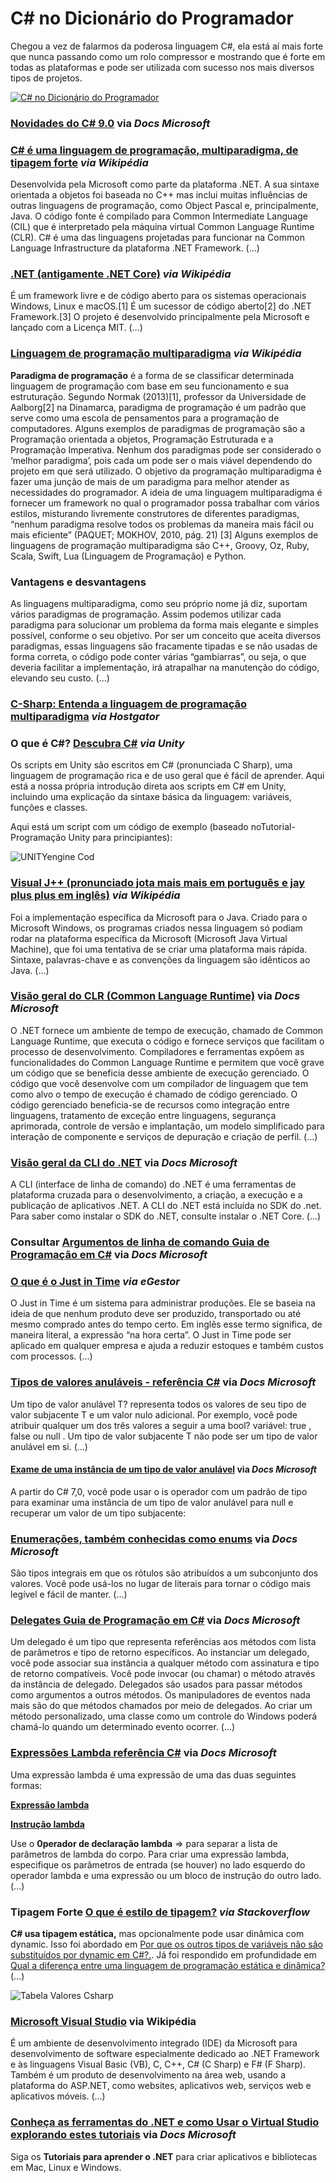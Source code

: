 # C# no Dicionário do Programador 

Chegou a vez de falarmos da poderosa linguagem C#, ela está aí mais forte que nunca passando como um rolo compressor e mostrando que é forte em todas as plataformas e pode ser utilizada com sucesso nos mais diversos tipos de projetos. 

[![C# no Dicionário do Programador](http://img.youtube.com/vi/NXVQasys0B8/0.jpg)](http://www.youtube.com/watch?v=NXVQasys0B8 "C# no Dicionário do Programador") 

### [Novidades do C# 9.0](https://docs.microsoft.com/pt-br/dotnet/csharp/whats-new/csharp-9) via _Docs Microsoft_

### [C# é uma linguagem de programação, multiparadigma, de tipagem forte](https://pt.wikipedia.org/wiki/C_Sharp) _via Wikipédia_

Desenvolvida pela Microsoft como parte da plataforma .NET. A sua sintaxe orientada a objetos foi baseada no C++ mas inclui muitas influências de outras linguagens de programação, como Object Pascal e, principalmente, Java. O código fonte é compilado para Common Intermediate Language (CIL) que é interpretado pela máquina virtual Common Language Runtime (CLR). C# é uma das linguagens projetadas para funcionar na Common Language Infrastructure da plataforma .NET Framework. (...)

### [.NET (antigamente .NET Core)](https://pt.wikipedia.org/wiki/.NET) _via Wikipédia_

É um framework livre e de código aberto para os sistemas operacionais Windows, Linux e macOS.[1] É um sucessor de código aberto[2] do .NET Framework.[3] O projeto é desenvolvido principalmente pela Microsoft e lançado com a Licença MIT. (...)

### [Linguagem de programação multiparadigma](https://pt.wikipedia.org/wiki/Linguagem_de_programa%C3%A7%C3%A3o_multiparadigma) _via Wikipédia_

**Paradigma de programação** é a forma de se classificar determinada linguagem de programação com base em seu funcionamento e sua estruturação. Segundo Normak (2013)[1], professor da Universidade de Aalborg[2] na Dinamarca, paradigma de programação é um padrão que serve como uma escola de pensamentos para a programação de computadores. Alguns exemplos de paradigmas de programação são a Programação orientada a objetos, Programação Estruturada e a Programação Imperativa. Nenhum dos paradigmas pode ser considerado o ‘melhor paradigma’, pois cada um pode ser o mais viável dependendo do projeto em que será utilizado. O objetivo da programação multiparadigma é fazer uma junção de mais de um paradigma para melhor atender as necessidades do programador. A ideia de uma linguagem multiparadigma é fornecer um framework no qual o programador possa trabalhar com vários estilos, misturando livremente construtores de diferentes paradigmas, “nenhum paradigma resolve todos os problemas da maneira mais fácil ou mais eficiente” (PAQUET; MOKHOV, 2010, pág. 21) [3] Alguns exemplos de linguagens de programação multiparadigma são C++, Groovy, Oz, Ruby, Scala, Swift, Lua (Linguagem de Programação) e Python.

### Vantagens e desvantagens

As linguagens multiparadigma, como seu próprio nome já diz, suportam vários paradigmas de programação. Assim podemos utilizar cada paradigma para solucionar um problema da forma mais elegante e simples possível, conforme o seu objetivo. Por ser um conceito que aceita diversos paradigmas, essas linguagens são fracamente tipadas e se não usadas de forma correta, o código pode conter várias “gambiarras”, ou seja, o que deveria facilitar a implementação, irá atrapalhar na manutenção do código, elevando seu custo. (...)

### [C-Sharp: Entenda a linguagem de programação multiparadigma](https://www.hostgator.com.br/blog/csharp-linguagem-de-programacao-multiparadigma/) _via Hostgator_

### O que é C#? [Descubra C#](https://unity3d.com/pt/learning-c-sharp-in-unity-for-beginners?_ga=2.70437783.664163583.1609615176-990333098.1609615176) _via Unity_

Os scripts em Unity são escritos em C# (pronunciada C Sharp), uma linguagem de programação rica e de uso geral que é fácil de aprender. Aqui está a nossa própria introdução direta aos scripts em C# em Unity, incluindo uma explicação da sintaxe básica da linguagem: variáveis, funções e classes.

Aqui está um script com um código de exemplo (baseado noTutorial- Programação Unity para principiantes): 

![UNITYengine Cod](https://user-images.githubusercontent.com/76437195/103465282-70aaf680-4d10-11eb-805a-e977fdd68605.jpg)

### [Visual J++ (pronunciado jota mais mais em português e jay plus plus em inglês)](https://pt.wikipedia.org/wiki/Visual_J%2B%2B) _via Wikipédia_

Foi a implementação específica da Microsoft para o Java. Criado para o Microsoft Windows, os programas criados nessa linguagem só podiam rodar na plataforma específica da Microsoft (Microsoft Java Virtual Machine), que foi uma tentativa de se criar uma plataforma mais rápida. Sintaxe, palavras-chave e as convenções da linguagem são idênticos ao Java. (...)

### [Visão geral do CLR (Common Language Runtime)](https://docs.microsoft.com/pt-br/dotnet/standard/clr) via _Docs Microsoft_

O .NET fornece um ambiente de tempo de execução, chamado de Common Language Runtime, que executa o código e fornece serviços que facilitam o processo de desenvolvimento. Compiladores e ferramentas expõem as funcionalidades do Common Language Runtime e permitem que você grave um código que se beneficia desse ambiente de execução gerenciado. O código que você desenvolve com um compilador de linguagem que tem como alvo o tempo de execução é chamado de código gerenciado. O código gerenciado beneficia-se de recursos como integração entre linguagens, tratamento de exceção entre linguagens, segurança aprimorada, controle de versão e implantação, um modelo simplificado para interação de componente e serviços de depuração e criação de perfil. (...) 

### [Visão geral da CLI do .NET](https://docs.microsoft.com/pt-br/dotnet/core/tools/) via _Docs Microsoft_

A CLI (interface de linha de comando) do .NET é uma ferramentas de plataforma cruzada para o desenvolvimento, a criação, a execução e a publicação de aplicativos .NET.
A CLI do .NET está incluída no SDK do .net. Para saber como instalar o SDK do .NET, consulte instalar o .NET Core. (...)

### Consultar [Argumentos de linha de comando Guia de Programação em C#](https://docs.microsoft.com/pt-br/dotnet/csharp/programming-guide/main-and-command-args/command-line-arguments) via _Docs Microsoft_

### [O que é o Just in Time](https://blog.egestor.com.br/just-in-time/) _via eGestor_

O Just in Time é um sistema para administrar produções. Ele se baseia na ideia de que nenhum produto deve ser produzido, transportado ou até mesmo comprado antes do tempo certo. Em inglês esse termo significa, de maneira literal, a expressão “na hora certa”. O Just in Time pode ser aplicado em qualquer empresa e ajuda a reduzir estoques e também custos com processos. (...)

### [Tipos de valores anuláveis - referência C#](https://docs.microsoft.com/pt-br/dotnet/csharp/language-reference/builtin-types/nullable-value-types) via _Docs Microsoft_

Um tipo de valor anulável T? representa todos os valores de seu tipo de valor subjacente T e um valor nulo adicional. Por exemplo, você pode atribuir qualquer um dos três valores a seguir a uma bool? variável: true , false ou null . Um tipo de valor subjacente T não pode ser um tipo de valor anulável em si. (...)

#### [Exame de uma instância de um tipo de valor anulável](https://docs.microsoft.com/pt-br/dotnet/csharp/language-reference/builtin-types/nullable-value-types)  via _Docs Microsoft_

A partir do C# 7,0, você pode usar o is operador com um padrão de tipo para examinar uma instância de um tipo de valor anulável para null e recuperar um valor de um tipo subjacente:

### [Enumerações, também conhecidas como enums](https://docs.microsoft.com/pt-br/dotnet/fsharp/language-reference/enumerations) via _Docs Microsoft_

São tipos integrais em que os rótulos são atribuídos a um subconjunto dos valores. Você pode usá-los no lugar de literais para tornar o código mais legível e fácil de manter. (...)

### [Delegates Guia de Programação em C#](https://docs.microsoft.com/pt-br/dotnet/csharp/programming-guide/delegates/) via _Docs Microsoft_

Um delegado é um tipo que representa referências aos métodos com lista de parâmetros e tipo de retorno específicos. Ao instanciar um delegado, você pode associar sua instância a qualquer método com assinatura e tipo de retorno compatíveis. Você pode invocar (ou chamar) o método através da instância de delegado. Delegados são usados para passar métodos como argumentos a outros métodos. Os manipuladores de eventos nada mais são do que métodos chamados por meio de delegados. Ao criar um método personalizado, uma classe como um controle do Windows poderá chamá-lo quando um determinado evento ocorrer. (...)

### [Expressões Lambda referência C#](https://docs.microsoft.com/pt-br/dotnet/csharp/language-reference/operators/lambda-expressions) via _Docs Microsoft_ 

Uma expressão lambda é uma expressão de uma das duas seguintes formas:

**[Expressão lambda](https://docs.microsoft.com/pt-br/dotnet/csharp/language-reference/operators/lambda-expressions#expression-lambdas)** 

**[Instrução lambda](https://docs.microsoft.com/pt-br/dotnet/csharp/language-reference/operators/lambda-expressions#statement-lambdas)**

Use o **0perador de declaração lambda** => para separar a lista de parâmetros de lambda do corpo. Para criar uma expressão lambda, especifique os parâmetros de entrada (se houver) no lado esquerdo do operador lambda e uma expressão ou um bloco de instrução do outro lado. (...)

### Tipagem Forte [O que é estilo de tipagem?](https://pt.stackoverflow.com/questions/190463/o-que-%C3%A9-estilo-de-tipagem) _via Stackoverflow_

**C# usa tipagem estática,** mas opcionalmente pode usar dinâmica com dynamic. Isso foi abordado em [Por que os outros tipos de variáveis não são substituídos por dynamic em C#?.](https://pt.stackoverflow.com/questions/161729/por-que-os-outros-tipos-de-vari%c3%a1veis-n%c3%a3o-s%c3%a3o-substitu%c3%addos-por-dynamic-em-c). Já foi respondido em profundidade em [Qual a diferença entre uma linguagem de programação estática e dinâmica?](https://pt.stackoverflow.com/questions/21508/qual-a-diferen%c3%a7a-entre-uma-linguagem-de-programa%c3%a7%c3%a3o-est%c3%a1tica-e-din%c3%a2mica) (...)

![Tabela Valores Csharp](https://user-images.githubusercontent.com/76437195/103467086-b3c19580-4d21-11eb-9fe3-47d194df086a.jpg)

### [Microsoft Visual Studio](https://pt.wikipedia.org/wiki/Microsoft_Visual_Studio) via Wikipédia

É um ambiente de desenvolvimento integrado (IDE) da Microsoft para desenvolvimento de software especialmente dedicado ao .NET Framework e às linguagens Visual Basic (VB), C, C++, C# (C Sharp) e F# (F Sharp). Também é um produto de desenvolvimento na área web, usando a plataforma do ASP.NET, como websites, aplicativos web, serviços web e aplicativos móveis. (...)

### [Conheça as ferramentas do .NET e como Usar o Virtual Studio explorando estes tutoriais](https://docs.microsoft.com/pt-br/dotnet/core/tutorials/) via _Docs Microsoft_ 

Siga os **Tutoriais para aprender o .NET** para criar aplicativos e bibliotecas em Mac, Linux e Windows.

